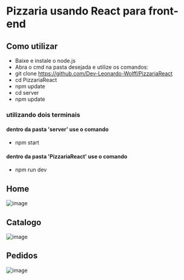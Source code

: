 # Pizzaria usando React para front-end

## Como utilizar

+ Baixe e instale o node.js
+ Abra o cmd na pasta desejada e utilize os comandos: 
+ git clone https://github.com/Dev-Leonardo-Wolff/PizzariaReact
+ cd PizzariaReact
+ npm update
+ cd server
+ npm update

### utilizando dois terminais

#### dentro da pasta 'server' use o comando
+ npm start

#### dentro da pasta 'PizzariaReact' use o comando
+ npm run dev

## Home
![image](https://user-images.githubusercontent.com/120134614/206720827-32517f60-1954-42cc-8952-e65b10948370.png)

## Catalogo
![image](https://user-images.githubusercontent.com/120134614/206727563-2b756189-8d95-4621-926e-f9d5cae4d5f5.png)

## Pedidos
![image](https://user-images.githubusercontent.com/120134614/206728996-e736fc61-bede-442c-ac01-93bb0b09767f.png)

